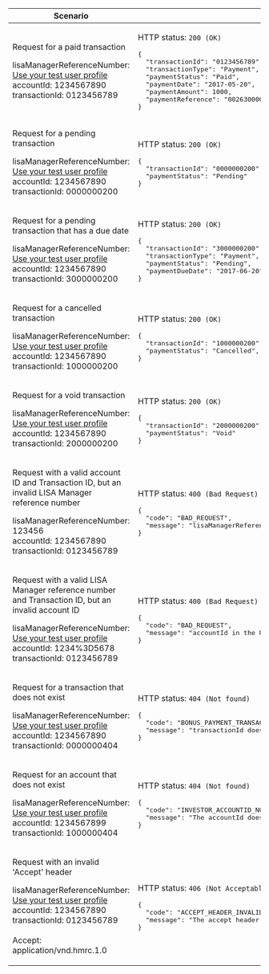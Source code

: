 <table>
    <col width="40%">
    <col width="60%">
    <thead>
        <tr>
            <th>Scenario</th>
            <th>Response</th>
        </tr>
    </thead>
    <tbody>
        <tr>
            <td><p>Request for a paid transaction</p><p class="code--block">lisaManagerReferenceNumber: <a href="https://test-developer.service.hmrc.gov.uk/api-documentation/docs/api/service/lisa-api/1.0#testing-the-api">Use your test user profile</a><br>accountId: 1234567890<br>transactionId: 0123456789</p></td>
            <td><p>HTTP status: <code class="code--slim">200 (OK)</code></p>
<pre class="code--block">
{
  "transactionId": "0123456789",
  "transactionType": "Payment",
  "paymentStatus": "Paid",
  "paymentDate": "2017-05-20",
  "paymentAmount": 1000,
  "paymentReference": "002630000993"
}
</pre>
            </td>
        </tr>
        <tr>
            <td><p>Request for a pending transaction</p><p class="code--block">lisaManagerReferenceNumber: <a href="https://test-developer.service.hmrc.gov.uk/api-documentation/docs/api/service/lisa-api/1.0#testing-the-api">Use your test user profile</a><br>accountId: 1234567890<br>transactionId: 0000000200</p></td>
            <td><p>HTTP status: <code class="code--slim">200 (OK)</code></p>
<pre class="code--block">
{
  "transactionId": "0000000200",
  "paymentStatus": "Pending"
}
</pre>
            </td>
        </tr>
        <tr>
            <td><p>Request for a pending transaction that has a due date</p><p class="code--block">lisaManagerReferenceNumber: <a href="https://test-developer.service.hmrc.gov.uk/api-documentation/docs/api/service/lisa-api/1.0#testing-the-api">Use your test user profile</a><br>accountId: 1234567890<br>transactionId: 3000000200</p></td>
            <td><p>HTTP status: <code class="code--slim">200 (OK)</code></p>
<pre class="code--block">
{
  "transactionId": "3000000200",
  "transactionType": "Payment",
  "paymentStatus": "Pending",
  "paymentDueDate": "2017-06-20"
}
</pre>
            </td>
        </tr>
        <tr>
            <td><p>Request for a cancelled transaction</p><p class="code--block">lisaManagerReferenceNumber: <a href="https://test-developer.service.hmrc.gov.uk/api-documentation/docs/api/service/lisa-api/1.0#testing-the-api">Use your test user profile</a><br>accountId: 1234567890<br>transactionId: 1000000200</p></td>
            <td><p>HTTP status: <code class="code--slim">200 (OK)</code></p>
<pre class="code--block">
{
  "transactionId": "1000000200",
  "paymentStatus": "Cancelled",
}
</pre>
            </td>
        </tr>
        <tr>
            <td><p>Request for a void transaction</p><p class="code--block">lisaManagerReferenceNumber: <a href="https://test-developer.service.hmrc.gov.uk/api-documentation/docs/api/service/lisa-api/1.0#testing-the-api">Use your test user profile</a><br>accountId: 1234567890<br>transactionId: 2000000200</p></td>
            <td><p>HTTP status: <code class="code--slim">200 (OK)</code></p>
<pre class="code--block">
{
  "transactionId": "2000000200",
  "paymentStatus": "Void"
}
</pre>
            </td>
        </tr>
        <tr>
            <td><p>Request with a valid account ID and Transaction ID, but an invalid LISA Manager reference number</p><p class="code--block">lisaManagerReferenceNumber: 123456<br>accountId: 1234567890<br>transactionId: 0123456789</p></td>
            <td><p>HTTP status: <code class="code--slim">400 (Bad Request)</code></p>
<pre class="code--block">
{
  "code": "BAD_REQUEST",
  "message": "lisaManagerReferenceNumber in the URL is in the wrong format"
}
</pre>
            </td>
        </tr>
        <tr>
            <td><p>Request with a valid LISA Manager reference number and Transaction ID, but an invalid account ID</p><p class="code--block">lisaManagerReferenceNumber: <a href="https://test-developer.service.hmrc.gov.uk/api-documentation/docs/api/service/lisa-api/1.0#testing-the-api">Use your test user profile</a><br>accountId: 1234%3D5678<br>transactionId: 0123456789</p></td>
            <td><p>HTTP status: <code class="code--slim">400 (Bad Request)</code></p>
<pre class="code--block">
{
  "code": "BAD_REQUEST",
  "message": "accountId in the URL is in the wrong format"
}
</pre>
            </td>
        </tr>
        <tr>
            <td><p>Request for a transaction that does not exist</p><p class="code--block">lisaManagerReferenceNumber: <a href="https://test-developer.service.hmrc.gov.uk/api-documentation/docs/api/service/lisa-api/1.0#testing-the-api">Use your test user profile</a><br>accountId: 1234567890<br>transactionId: 0000000404</p></td>
            <td><p>HTTP status: <code class="code--slim">404 (Not found)</code></p>
<pre class="code--block">
{
  "code": "BONUS_PAYMENT_TRANSACTION_NOT_FOUND",
  "message": "transactionId does not match HMRC’s records"
}
</pre>
            </td>
        </tr>
        <tr>
            <td><p>Request for an account that does not exist</p><p class="code--block">lisaManagerReferenceNumber: <a href="https://test-developer.service.hmrc.gov.uk/api-documentation/docs/api/service/lisa-api/1.0#testing-the-api">Use your test user profile</a><br>accountId: 1234567899<br>transactionId: 1000000404</p></td>
            <td><p>HTTP status: <code class="code--slim">404 (Not found)</code></p>
<pre class="code--block">
{
  "code": "INVESTOR_ACCOUNTID_NOT_FOUND",
  "message": "The accountId does not match HMRC’s records"
}
</pre>
            </td>
        </tr>
        <tr>
            <td><p>Request with an invalid 'Accept' header</p><p class="code--block">lisaManagerReferenceNumber: <a href="https://test-developer.service.hmrc.gov.uk/api-documentation/docs/api/service/lisa-api/1.0#testing-the-api">Use your test user profile</a><br>accountId: 1234567890<br>transactionId: 0123456789<br><br>Accept: application/vnd.hmrc.1.0</p></td>
            <td><p>HTTP status: <code class="code--slim">406 (Not Acceptable)</code></p>
<pre class="code--block">
{
  "code": "ACCEPT_HEADER_INVALID",
  "message": "The accept header is missing or invalid"
}
</pre>
            </td>
        </tr>
    </tbody>
</table>